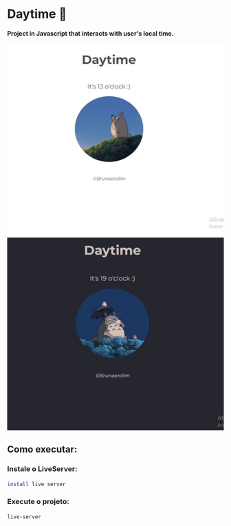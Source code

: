 # Daytime :bear:

#### Project in Javascript that interacts with user's local time. 

<img src="assets/imagem.png">


## Como executar:

### Instale o LiveServer:

```bash
install live server
```

### Execute o projeto:

```bash
live-server
```
